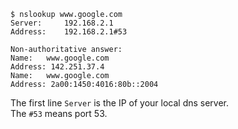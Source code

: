 ```
$ nslookup www.google.com
Server:		192.168.2.1
Address:	192.168.2.1#53

Non-authoritative answer:
Name:	www.google.com
Address: 142.251.37.4
Name:	www.google.com
Address: 2a00:1450:4016:80b::2004
```
The first line `Server` is the IP of your local dns server.\
The `#53` means port 53.
